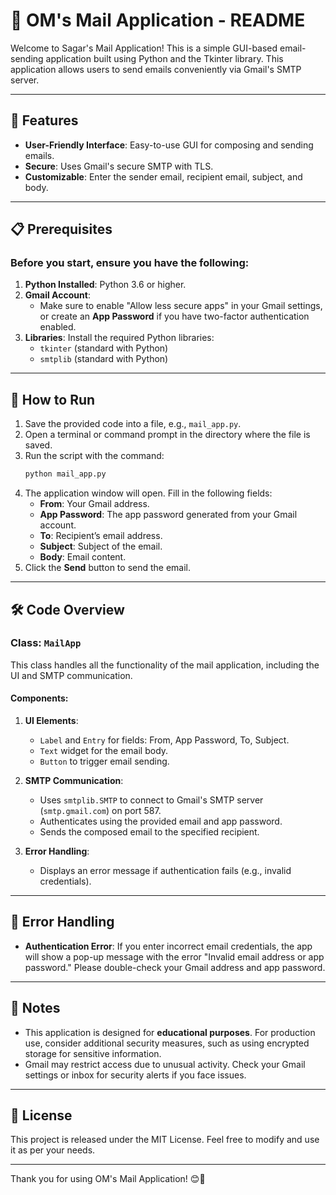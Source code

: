 # 📧 OM's Mail Application - README

Welcome to Sagar's Mail Application! This is a simple GUI-based email-sending application built using Python and the Tkinter library. This application allows users to send emails conveniently via Gmail's SMTP server.

---

## 🌟 Features

- **User-Friendly Interface**: Easy-to-use GUI for composing and sending emails.
- **Secure**: Uses Gmail's secure SMTP with TLS.
- **Customizable**: Enter the sender email, recipient email, subject, and body.

---

## 📋 Prerequisites

### Before you start, ensure you have the following:

1. **Python Installed**: Python 3.6 or higher.
2. **Gmail Account**:
   - Make sure to enable "Allow less secure apps" in your Gmail settings, or create an **App Password** if you have two-factor authentication enabled.
3. **Libraries**: Install the required Python libraries:
   - `tkinter` (standard with Python)
   - `smtplib` (standard with Python)

---

## 🚀 How to Run

1. Save the provided code into a file, e.g., `mail_app.py`.
2. Open a terminal or command prompt in the directory where the file is saved.
3. Run the script with the command:
   ```bash
   python mail_app.py
   ```
4. The application window will open. Fill in the following fields:
   - **From**: Your Gmail address.
   - **App Password**: The app password generated from your Gmail account.
   - **To**: Recipient’s email address.
   - **Subject**: Subject of the email.
   - **Body**: Email content.
5. Click the **Send** button to send the email.

---

## 🛠️ Code Overview

### Class: `MailApp`
This class handles all the functionality of the mail application, including the UI and SMTP communication.

#### Components:
1. **UI Elements**:
   - `Label` and `Entry` for fields: From, App Password, To, Subject.
   - `Text` widget for the email body.
   - `Button` to trigger email sending.

2. **SMTP Communication**:
   - Uses `smtplib.SMTP` to connect to Gmail's SMTP server (`smtp.gmail.com`) on port 587.
   - Authenticates using the provided email and app password.
   - Sends the composed email to the specified recipient.

3. **Error Handling**:
   - Displays an error message if authentication fails (e.g., invalid credentials).

---

## 🧩 Error Handling

- **Authentication Error**:
  If you enter incorrect email credentials, the app will show a pop-up message with the error "Invalid email address or app password." Please double-check your Gmail address and app password.

---

## 📌 Notes

- This application is designed for **educational purposes**. For production use, consider additional security measures, such as using encrypted storage for sensitive information.
- Gmail may restrict access due to unusual activity. Check your Gmail settings or inbox for security alerts if you face issues.

---

## 📜 License
This project is released under the MIT License. Feel free to modify and use it as per your needs.

---

Thank you for using OM's Mail Application! 😊📨

